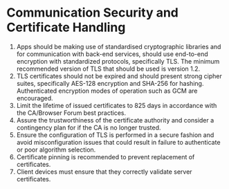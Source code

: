 # Communication Security and Certificate Handling

1. Apps should be making use of standardised cryptographic libraries and for communication with back-end services, should use end-to-end encryption with standardized protocols, specifically TLS. The minimum recommended version of TLS that should be used is version 1.2.
2. TLS certificates should not be expired and should present strong cipher suites, specifically AES-128 encryption and SHA-256 for hashing. Authenticated encryption modes of operation such as GCM are encouraged.
3. Limit the lifetime of issued certificates to 825 days in accordance with the CA/Browser Forum best practices.
4. Assure the trustworthiness of the certificate authority and consider a contingency plan for if the CA is no longer trusted.
5. Ensure the configuration of TLS is performed in a secure fashion and avoid misconfiguration issues that could result in failure to authenticate or poor algorithm selection.
6. Certificate pinning is recommended to prevent replacement of certificates.
7. Client devices must ensure that they correctly validate server certificates.

